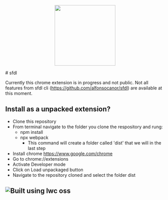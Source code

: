 <p align="center">  
	<img width="192" height="192" src="https://salesforcedebuglogs.com/resources/blueSoda_medium.png">  
</p>
# sfdl

Currently this chrome extension is in progress and not public. Not all features from sfdl cli (https://github.com/alfonsocanor/sfdl) are available at this moment.

## Install as a unpacked extension?

- Clone this repository
- From terminal navigate to the folder you clone the respository and rung:
	- npm install
	- npx webpack
		- This command will create a folder called 'dist' that we will in the last step
- Install chrome https://www.google.com/chrome
- Go to chrome://extensions
- Activate Developer mode
- Click on Load unpackaged button
- Navigate to the repository cloned and select the folder dist

## ![Built using lwc oss](https://raw.githubusercontent.com/Confirm4Crit/awesome-lwc/main/src/resources/sfdlFavicon.ico)